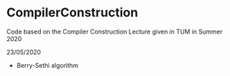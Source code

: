 # CompilerConstruction
Code based on the Compiler Construction Lecture given in TUM in Summer 2020

23/05/2020
- Berry-Sethi algorithm
